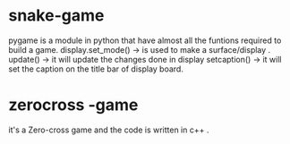 # snake-game
pygame is a module in python that have almost all the funtions required to build a game.
display.set_mode() -> is used to make a surface/display .
update() -> it will update the changes done in display
setcaption() -> it will set the caption  on the title bar of display board.

# zerocross -game
it's a Zero-cross game and the code is written in c++ . 

